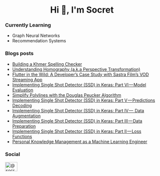 <h1 align="center">Hi 👋, I'm Socret</h1>

### Currently Learning

- Graph Neural Networks
- Recommendation Systems

### Blogs posts
<!-- BLOG-POST-LIST:START -->
- [Building a Khmer Spelling Checker](https://towardsdatascience.com/building-a-khmer-spelling-checker-7e3356677335?source=rss-cd91bc367150------2)
- [Understanding Homography &lpar;a.k.a Perspective Transformation&rpar;](https://towardsdatascience.com/understanding-homography-a-k-a-perspective-transformation-cacaed5ca17?source=rss-cd91bc367150------2)
- [Flutter in the Wild: A Developer’s Case Study with Sastra Film’s VOD Streaming App](https://medium.com/@socret.lee/flutter-in-the-wild-a-developers-case-study-with-sastra-film-s-vod-streaming-app-3ed7e005d2b5?source=rss-cd91bc367150------2)
- [Implementing Single Shot Detector &lpar;SSD&rpar; in Keras: Part VI — Model Evaluation](https://towardsdatascience.com/implementing-single-shot-detector-ssd-in-keras-part-vi-model-evaluation-c519852588d1?source=rss-cd91bc367150------2)
- [Simplify Polylines with the Douglas Peucker Algorithm](https://towardsdatascience.com/simplify-polylines-with-the-douglas-peucker-algorithm-ac8ed487a4a1?source=rss-cd91bc367150------2)
- [Implementing Single Shot Detector &lpar;SSD&rpar; in Keras: Part V — Predictions Decoding](https://towardsdatascience.com/implementing-single-shot-detector-ssd-in-keras-part-v-predictions-decoding-2305a6e4c7a1?source=rss-cd91bc367150------2)
- [Implementing Single Shot Detector &lpar;SSD&rpar; in Keras: Part IV —  Data Augmentation](https://towardsdatascience.com/implementing-single-shot-detector-ssd-in-keras-part-iv-data-augmentation-59c9f230a910?source=rss-cd91bc367150------2)
- [Implementing Single Shot Detector &lpar;SSD&rpar; in Keras: Part III — Data Preparation](https://towardsdatascience.com/implementing-single-shot-detector-ssd-in-keras-part-iii-data-preparation-624ba37f5924?source=rss-cd91bc367150------2)
- [Implementing Single Shot Detector &lpar;SSD&rpar; in Keras: Part II — Loss Functions](https://towardsdatascience.com/implementing-single-shot-detector-ssd-in-keras-part-ii-loss-functions-4f43c292ad2a?source=rss-cd91bc367150------2)
- [Personal Knowledge Management as a Machine Learning Engineer](https://towardsdatascience.com/personal-knowledge-management-as-a-machine-learning-engineer-8a9710a7c10d?source=rss-cd91bc367150------2)
<!-- BLOG-POST-LIST:END -->

### Social
<p align="left">
<a href="https://medium.com/@socret.lee" target="blank"><img align="center" src="https://raw.githubusercontent.com/rahuldkjain/github-profile-readme-generator/master/src/images/icons/Social/medium.svg" alt="@socret.lee" height="30" width="40" /></a>
</p>
